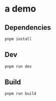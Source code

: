 # a demo

## Dependencies

```sh
pnpm install
```

## Dev

```sh
pnpm run dev
```

## Build

```sh
pnpm run build
```
